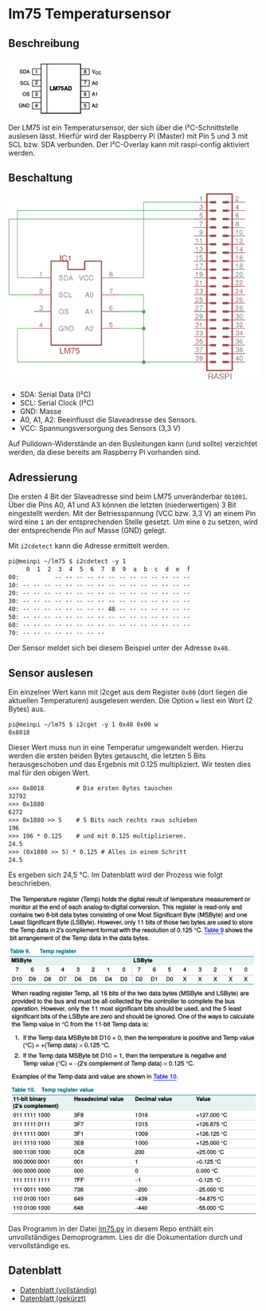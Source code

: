# lm75 Temperatursensor

## Beschreibung

![lm75](docs/lm75-pins.png)

Der LM75 ist ein Temperatursensor, der sich über die I²C-Schnittstelle auslesen
lässt. Hierfür wird der Raspberry Pi (Master) mit Pin 5 und 3 mit SCL bzw. SDA
verbunden. Der I²C-Overlay kann mit raspi-config aktiviert werden.

## Beschaltung

![Schaltung](docs/lm75_schematic.png)

- SDA: Serial Data (I²C)
- SCL: Serial Clock (I²C)
- GND: Masse
- A0, A1, A2: Beeinflusst die Slaveadresse des Sensors.
- VCC: Spannungsversorgung des Sensors (3,3 V)

Auf Pulldown-Widerstände an den Busleitungen kann (und sollte) verzichtet werden, da diese bereits am Raspberry Pi vorhanden sind.

## Adressierung

Die ersten 4 Bit der Slaveadresse sind beim LM75 unveränderbar `0b1001`. Über die Pins A0, A1 und A3 können die letzten (niederwertigen) 3 Bit eingestellt werden. Mit der Betriesspannung (VCC bzw. 3,3 V) an einem Pin wird eine `1` an der entsprechenden Stelle gesetzt. Um eine `0` zu setzen, wird der entsprechende Pin auf Masse (GND) gelegt.

Mit `i2cdetect` kann die Adresse ermittelt werden.


    pi@meinpi ~/lm75 $ i2cdetect -y 1
         0  1  2  3  4  5  6  7  8  9  a  b  c  d  e  f
    00:          -- -- -- -- -- -- -- -- -- -- -- -- -- 
    10: -- -- -- -- -- -- -- -- -- -- -- -- -- -- -- -- 
    20: -- -- -- -- -- -- -- -- -- -- -- -- -- -- -- -- 
    30: -- -- -- -- -- -- -- -- -- -- -- -- -- -- -- -- 
    40: -- -- -- -- -- -- -- -- 48 -- -- -- -- -- -- -- 
    50: -- -- -- -- -- -- -- -- -- -- -- -- -- -- -- -- 
    60: -- -- -- -- -- -- -- -- -- -- -- -- -- -- -- -- 
    70: -- -- -- -- -- -- -- --         


Der Sensor meldet sich bei diesem Beispiel unter der Adresse
`0x48`.

## Sensor auslesen

Ein einzelner Wert kann mit i2cget aus dem Register `0x00` (dort
liegen die aktuellen Temperaturen) ausgelesen werden. Die Option `w`
liest ein Wort (2 Bytes) aus.

    pi@meinpi ~/lm75 $ i2cget -y 1 0x48 0x00 w
    0x8018

Dieser Wert muss nun in eine Temperatur umgewandelt werden. Hierzu
werden die ersten beiden Bytes getauscht, die letzten 5 Bits
herausgeschoben und das Ergebnis mit 0.125 multipliziert. Wir testen
dies mal für den obigen Wert.

    >>> 0x8018         # Die ersten Bytes tauschen
    32792
    >>> 0x1880
    6272
    >>> 0x1880 >> 5    # 5 Bits nach rechts raus schieben
    196
    >>> 196 * 0.125    # und mit 0.125 multiplizieren.
    24.5
    >>> (0x1880 >> 5) * 0.125 # Alles in einem Schritt
    24.5
    

Es ergeben sich 24,5 °C. Im Datenblatt wird der Prozess wie folgt
beschrieben.

![datenblatt](docs/lm75-temp-description.png)

Das Programm in der Datei [lm75.py](lm75.py) in diesem Repo enthält ein
unvollständiges Demoprogramm. Lies dir die Dokumentation durch und
vervollständige es.


## Datenblatt

- [Datenblatt (vollständig)](docs/nxp_lm75_datasheet_full.pdf)
- [Datenblatt (gekürzt)](docs/nxp_lm75_datasheet_short.pdf)

